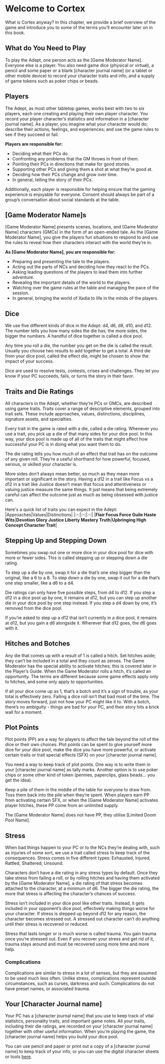 # Welcome to Cortex

What is Cortex anyway? In this chapter, we provide a brief overview of the game and introduce you to some of the terms you’ll encounter later on in this book.

## What do You Need to Play

To play the Adept, one person acts as the [Game Moderator Name]. Everyone else is a player. You also need game dice (physical or virtual), a pencil and some paper or a blank [character journal name] (or a tablet or other mobile device) to record your character traits and info, and a supply of game tokens such as poker chips or beads.

## Players

The Adept, as most other tabletop games, works best with two to six players, each one creating and playing their own player character. You record your player character’s statistics and information in a [character journal name]. As a player, you imagine what your character would do; describe their actions, feelings, and experiences; and use the game rules to see if they succeed or fail.

**Players are responsible for:**
- Deciding what their PCs do.
- Confronting any problems that the GM throws in front of them.
- Pointing their PCs in directions that make for good stories.
- Supporting other PCs and giving them a shot at what they’re good at.
- Deciding how their PCs change and grow over time.
- In general, telling the story of their PCs.

Additionally, each player is responsible for helping ensure that the gaming experience is enjoyable for everyone. Consent should always be part of a group’s conversation about social standards at the table.

## [Game Moderator Name]s

[Game Moderator Name] presents scenes, locations, and [Game Moderator Name] characters (GMCs) in the form of an open-ended tale. As the [Game Moderator Name], you give the players fun situations to respond to and use the rules to reveal how their characters interact with the world they’re in.

**As [Game Moderator Name], you are responsible for:**
- Preparing and presenting the tale to the players.
- Acting out the parts of NCs and deciding how they react to the PCs.
- Asking leading questions of the players to lead them into further adventure.
- Revealing the important details of the world to the players.
- Watching over the game rules at the table and managing the pace of the session.
- In general, bringing the world of Xadia to life in the minds of the players.

## Dice

We use five different kinds of dice in the Adept: d4, d6, d8, d10, and d12. The number tells you how many sides the die has; the more sides, the bigger the numbers. A handful of dice together is called a dice pool.

Any time you roll a die, the number you get on the die is called the result. Usually you choose two results to add together to get a total. A third die from your dice pool, called the effect die, might be chosen to show the impact of your success.

Dice are used to resolve tests, contests, crises and challenges. They let you know if your PC succeeds, fails, or turns the story in their favor.

## Traits and Die Ratings

All characters in the Adept, whether they’re PCs or GMCs, are described using game traits. Traits cover a range of descriptive elements, grouped into trait sets. These include approaches, values, distinctions, disciplines, signature assets, and specialties.

Every trait in the game is rated with a die, called a die rating. Whenever you use a trait, you pick up a die of that many sides for your dice pool. In this way, your dice pool is made up of all of the traits that might affect how successful your PC is in doing what you want them to do.

The die rating tells you how much of an effect that trait has on the outcome of any given roll. They’re a useful shorthand for how powerful, focused, serious, or skilled your character is.

More sides don’t always mean better, so much as they mean more important or significant in the story. Having a d12 in a trait like Focus vs a d12 in a trait like Justice doesn’t mean that focus and attentiveness or valuing justice measure the same things. It just means that being extremely careful can affect the outcome just as much as being obsessed with justice can.

Here's a quick list of traits you can expect in the Adept:
|Approaches|Values|Distinctions|
|:-:|:-:|:-:|
|**Flair Focus Force Guile Haste Wits**|**Devotion Glory Justice Liberty Mastery Truth**|**Upbringing High Concept Character Trait**|

## Stepping Up and Stepping Down

Sometimes you swap out one or more dice in your dice pool for dice with more or fewer sides. This is called stepping up or stepping down a die rating.

To step up a die by one, swap it for a die that’s one step bigger than the original, like a 6 to a 8. To step down a die by one, swap it out for a die that’s one step smaller, like a d6 to a d4.

Die ratings can only have five possible steps, from d4 to d12. If you step a d12 in a dice pool up by one, it remains at d12, but you can step up another die in your dice pool by one step instead. If you step a d4 down by one, it’s removed from the dice pool.

If you’re asked to step up a d12 that isn’t currently in a dice pool, it remains at d12, but you gain a d6 alongside it. Wherever that d12 goes, the d6 goes with it.

## Hitches and Botches

Any die that comes up with a result of 1 is called a hitch. Set hitches aside; they can’t be included in a total and they count as zeroes. The Game Moderator has the special ability to activate hitches; this is covered later in the Player’s Guide. When the Game Moderator rolls a hitch, it’s called an opportunity. The terms are different because some game effects apply only to hitches, and some only apply to opportunities.

If all your dice come up as 1, that’s a botch and it’s a sign of trouble, as your total is effectively zero. Failing a dice roll isn’t that bad most of the time. The story moves forward, just not how your PC might like it to. With a botch, there’s no ambiguity - things are bad for your PC, and their story hits a brick wall for a moment.

## Plot Points

Plot points (PP) are a way for players to affect the tale beyond the roll of the dice or their own choices. Plot points can be spent to give yourself more dice for your dice pool, make the dice you have more powerful, or activate certain traits or trait special effects (SFX) on your [character journal name].

You need a way to keep track of plot points. One way is to write them in your [character journal name] as tally marks. Another option is to use poker chips or some other kind of token (pennies, paperclips, glass beads… you get the idea).

Keep a pile of them in the middle of the table for everyone to draw from. Toss them back into the pile when they’re spent. When players earn PP from activating certain SFX, or when the [Game Moderator Name] activates player hitches, these PP come from an unlimited supply.

The [Game Moderator Name] does not have PP, they utilise [Limited Doom Pool Name].

## Stress

When bad things happen to your PC or to the NCs they’re dealing with, such as injuries of some sort, we use a trait called stress to keep track of the consequences. Stress comes in five different types: Exhausted, Injured, Rattled, Shattered, Unsound.

Characters don’t have a die rating in any stress types by default. Once they take stress from failing a roll, or by rolling hitches and having them activated by the [Game Moderator Name], a die rating of that stress becomes attached to the character, at a minimum of d6. The bigger the die rating, the more that stress is affecting the character’s chances of success.

Stress isn’t included in your dice pool like other traits. Instead, it gets included in your opponent’s dice pool, effectively making things worse for your character. If stress is stepped up beyond d12 for any reason, the character becomes stressed out. A stressed out character can’t do anything until their stress is recovered or reduced.

Stress that lasts longer or is much worse is called trauma. You gain trauma once you’re stressed out. Even if you recover your stress and get rid of it, trauma stays around and must be recovered using more time and more help.

### Complications

Complications are similar to stress in a lot of senses, but they are assumed to be used much less often. Unlike stress, complications represent outside circumstances, such as curses, darkness and such. Complications do not have preset names, or associated trauma.

## Your [Character Journal name]

Your PC has a [character journal name] that you use to keep track of vital statistics, personality traits, and important game notes. All your traits, including their die ratings, are recorded on your [character journal name] together with other useful information. When you’re playing the game, the [character journal name] helps you build your dice pool.

You can use pencil and paper or print out a copy of a [character journal name] to keep track of your info, or you can use the digital character sheets or tools [here](https://drive.google.com/drive/folders/1le-U6K2_PeeX_9kUzuZ2oll1-FtEsYOx?usp=sharing).